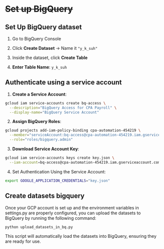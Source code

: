 # ~~Set up BigQuery~~

## Set Up BigQuery dataset

1. Go to BigQuery Console

2. Click **Create Dataset** → Name it `"y_k_suh"`

3. Inside the dataset, click **Create Table**

4. **Enter Table Name**: `y_k_suh`

## Authenticate using a service account

1. **Create a Service Account**:

```zsh
gcloud iam service-accounts create bq-access \
  --description="BigQuery Access for CPA Payroll" \
  --display-name="BigQuery Service Account"
```

2. **Assign BigQuery Roles**:

```zsh
gcloud projects add-iam-policy-binding cpa-automation-454219 \
  --member="serviceAccount:bq-access@cpa-automation-454219.iam.gserviceaccount.com" \
  --role="roles/bigquery.admin"
```

3. **Download Service Account Key**:

```zsh
gcloud iam service-accounts keys create key.json \
  --iam-account=bq-access@cpa-automation-454219.iam.gserviceaccount.com
```

4. Set Authentication Using the Service Account:

```zsh
export GOOGLE_APPLICATION_CREDENTIALS="key.json"
```

## Create datasets bigquery

Once your GCP account is set up and the environment variables in settings.py are properly configured, you can upload the datasets to BigQuery by running the following command:

```py
python upload_datasets_in_bq.py
```

This script will automatically load the datasets into BigQuery, ensuring they are ready for use.
